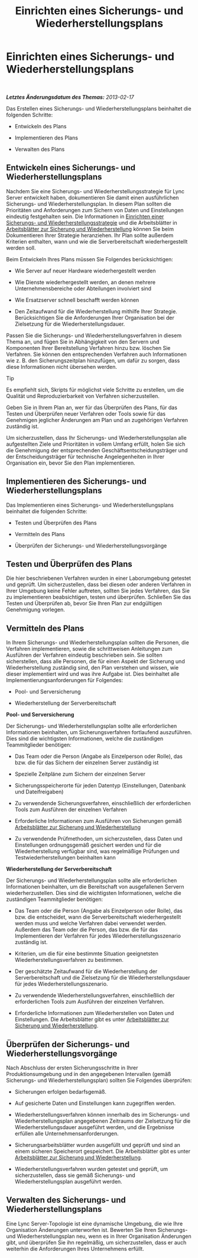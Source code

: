﻿---
title: Einrichten eines Sicherungs- und Wiederherstellungsplans
TOCTitle: Einrichten eines Sicherungs- und Wiederherstellungsplans
ms:assetid: 9f562ef1-3804-41e2-b3e4-d45b2e8c63c9
ms:mtpsurl: https://technet.microsoft.com/de-de/library/Hh202183(v=OCS.15)
ms:contentKeyID: 52056397
ms.date: 05/19/2016
mtps_version: v=OCS.15
ms.translationtype: HT
---

# Einrichten eines Sicherungs- und Wiederherstellungsplans

 

_**Letztes Änderungsdatum des Themas:** 2013-02-17_

Das Erstellen eines Sicherungs- und Wiederherstellungsplans beinhaltet die folgenden Schritte:

  - Entwickeln des Plans

  - Implementieren des Plans

  - Verwalten des Plans

## Entwickeln eines Sicherungs- und Wiederherstellungsplans

Nachdem Sie eine Sicherungs- und Wiederherstellungsstrategie für Lync Server entwickelt haben, dokumentieren Sie damit einen ausführlichen Sicherungs- und Wiederherstellungsplan. In diesem Plan sollten die Prioritäten und Anforderungen zum Sichern von Daten und Einstellungen eindeutig festgehalten sein. Die Informationen in [Einrichten einer Sicherungs- und Wiederherstellungsstrategie](lync-server-2013-establishing-a-backup-and-restoration-strategy.md) und die Arbeitsblätter in [Arbeitsblätter zur Sicherung und Wiederherstellung](lync-server-2013-backup-and-restoration-worksheets.md) können Sie beim Dokumentieren Ihrer Strategie heranziehen. Ihr Plan sollte außerdem Kriterien enthalten, wann und wie die Serverbereitschaft wiederhergestellt werden soll.

Beim Entwickeln Ihres Plans müssen Sie Folgendes berücksichtigen:

  - Wie Server auf neuer Hardware wiederhergestellt werden

  - Wie Dienste wiederhergestellt werden, an denen mehrere Unternehmensbereiche oder Abteilungen involviert sind

  - Wie Ersatzserver schnell beschafft werden können

  - Den Zeitaufwand für die Wiederherstellung mithilfe Ihrer Strategie. Berücksichtigen Sie die Anforderungen Ihrer Organisation bei der Zielsetzung für die Wiederherstellungsdauer.

Passen Sie die Sicherungs- und Wiederherstellungsverfahren in diesem Thema an, und fügen Sie in Abhängigkeit von den Servern und Komponenten Ihrer Bereitstellung Verfahren hinzu bzw. löschen Sie Verfahren. Sie können den entsprechenden Verfahren auch Informationen wie z. B. den Sicherungszeitplan hinzufügen, um dafür zu sorgen, dass diese Informationen nicht übersehen werden.


> [!TIP]
> Es empfiehlt sich, Skripts für möglichst viele Schritte zu erstellen, um die Qualität und Reproduzierbarkeit von Verfahren sicherzustellen.



Geben Sie in Ihrem Plan an, wer für das Überprüfen des Plans, für das Testen und Überprüfen neuer Verfahren oder Tools sowie für das Genehmigen jeglicher Änderungen am Plan und an zugehörigen Verfahren zuständig ist.

Um sicherzustellen, dass Ihr Sicherungs- und Wiederherstellungsplan alle aufgestellten Ziele und Prioritäten in vollem Umfang erfüllt, holen Sie sich die Genehmigung der entsprechenden Geschäftsentscheidungsträger und der Entscheidungsträger für technische Angelegenheiten in Ihrer Organisation ein, bevor Sie den Plan implementieren.

## Implementieren des Sicherungs- und Wiederherstellungsplans

Das Implementieren eines Sicherungs- und Wiederherstellungsplans beinhaltet die folgenden Schritte:

  - Testen und Überprüfen des Plans

  - Vermitteln des Plans

  - Überprüfen der Sicherungs- und Wiederherstellungsvorgänge

## Testen und Überprüfen des Plans

Die hier beschriebenen Verfahren wurden in einer Laborumgebung getestet und geprüft. Um sicherzustellen, dass bei diesen oder anderen Verfahren in Ihrer Umgebung keine Fehler auftreten, sollten Sie jedes Verfahren, das Sie zu implementieren beabsichtigen, testen und überprüfen. Schließen Sie das Testen und Überprüfen ab, bevor Sie Ihren Plan zur endgültigen Genehmigung vorlegen.

## Vermitteln des Plans

In Ihrem Sicherungs- und Wiederherstellungsplan sollten die Personen, die Verfahren implementieren, sowie die schrittweisen Anleitungen zum Ausführen der Verfahren eindeutig beschrieben sein. Sie sollten sicherstellen, dass alle Personen, die für einen Aspekt der Sicherung und Wiederherstellung zuständig sind, den Plan verstehen und wissen, wie dieser implementiert wird und was ihre Aufgabe ist. Dies beinhaltet alle Implementierungsanforderungen für Folgendes:

  - Pool- und Serversicherung

  - Wiederherstellung der Serverbereitschaft

**Pool- und Serversicherung**

Der Sicherungs- und Wiederherstellungsplan sollte alle erforderlichen Informationen beinhalten, um Sicherungsverfahren fortlaufend auszuführen. Dies sind die wichtigsten Informationen, welche die zuständigen Teammitglieder benötigen:

  - Das Team oder die Person (Angabe als Einzelperson oder Rolle), das bzw. die für das Sichern der einzelnen Server zuständig ist

  - Spezielle Zeitpläne zum Sichern der einzelnen Server

  - Sicherungsspeicherorte für jeden Datentyp (Einstellungen, Datenbank und Dateifreigaben)

  - Zu verwendende Sicherungsverfahren, einschließlich der erforderlichen Tools zum Ausführen der einzelnen Verfahren

  - Erforderliche Informationen zum Ausführen von Sicherungen gemäß [Arbeitsblätter zur Sicherung und Wiederherstellung](lync-server-2013-backup-and-restoration-worksheets.md)

  - Zu verwendende Prüfmethoden, um sicherzustellen, dass Daten und Einstellungen ordnungsgemäß gesichert werden und für die Wiederherstellung verfügbar sind, was regelmäßige Prüfungen und Testwiederherstellungen beinhalten kann

**Wiederherstellung der Serverbereitschaft**

Der Sicherungs- und Wiederherstellungsplan sollte alle erforderlichen Informationen beinhalten, um die Bereitschaft von ausgefallenen Servern wiederherzustellen. Dies sind die wichtigsten Informationen, welche die zuständigen Teammitglieder benötigen:

  - Das Team oder die Person (Angabe als Einzelperson oder Rolle), das bzw. die entscheidet, wann die Serverbereitschaft wiederhergestellt werden muss und welche Verfahren dabei verwendet werden. Außerdem das Team oder die Person, das bzw. die für das Implementieren der Verfahren für jedes Wiederherstellungsszenario zuständig ist.

  - Kriterien, um die für eine bestimmte Situation geeignetsten Wiederherstellungsverfahren zu bestimmen.

  - Der geschätzte Zeitaufwand für die Wiederherstellung der Serverbereitschaft und die Zielsetzung für die Wiederherstellungsdauer für jedes Wiederherstellungsszenario.

  - Zu verwendende Wiederherstellungsverfahren, einschließlich der erforderlichen Tools zum Ausführen der einzelnen Verfahren.

  - Erforderliche Informationen zum Wiederherstellen von Daten und Einstellungen. Die Arbeitsblätter gibt es unter [Arbeitsblätter zur Sicherung und Wiederherstellung](lync-server-2013-backup-and-restoration-worksheets.md).

## Überprüfen der Sicherungs- und Wiederherstellungsvorgänge

Nach Abschluss der ersten Sicherungsschritte in Ihrer Produktionsumgebung und in den angegebenen Intervallen (gemäß Sicherungs- und Wiederherstellungsplan) sollten Sie Folgendes überprüfen:

  - Sicherungen erfolgen bedarfsgemäß.

  - Auf gesicherte Daten und Einstellungen kann zugegriffen werden.

  - Wiederherstellungsverfahren können innerhalb des im Sicherungs- und Wiederherstellungsplan angegebenen Zeitraums der Zielsetzung für die Wiederherstellungsdauer ausgeführt werden, und die Ergebnisse erfüllen alle Unternehmensanforderungen.

  - Sicherungsarbeitsblätter wurden ausgefüllt und geprüft und sind an einem sicheren Speicherort gespeichert. Die Arbeitsblätter gibt es unter [Arbeitsblätter zur Sicherung und Wiederherstellung](lync-server-2013-backup-and-restoration-worksheets.md).

  - Wiederherstellungsverfahren wurden getestet und geprüft, um sicherzustellen, dass sie gemäß Sicherungs- und Wiederherstellungsplan ausgeführt werden.

## Verwalten des Sicherungs- und Wiederherstellungsplans

Eine Lync Server-Topologie ist eine dynamische Umgebung, die wie Ihre Organisation Änderungen unterworfen ist. Bewerten Sie Ihren Sicherungs- und Wiederherstellungsplan neu, wenn es in Ihrer Organisation Änderungen gibt, und überprüfen Sie ihn regelmäßig, um sicherzustellen, dass er auch weiterhin die Anforderungen Ihres Unternehmens erfüllt.


